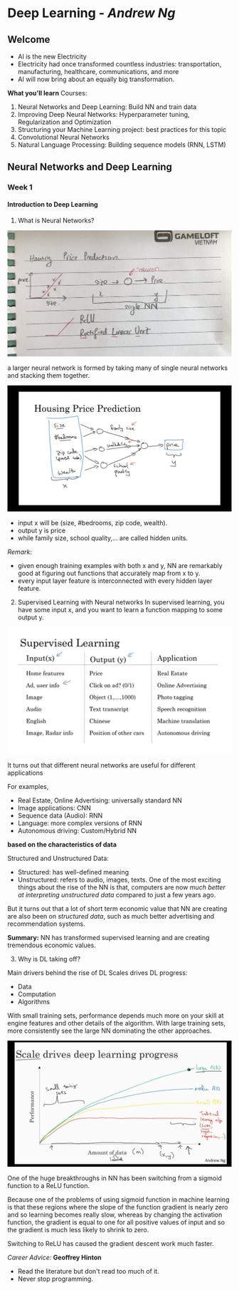 # Deep Learning - _Andrew Ng_

## Welcome

- AI is the new Electricity
- Electricity had once transformed countless industries: transportation, manufacturing, healthcare, communications, and more
- AI will now bring about an equally big transformation.

__What you'll learn__
Courses:
1. Neural Networks and Deep Learning: Build NN and train data
2. Improving Deep Neural Networks: Hyperparameter tuning, Regularization and Optimization
3. Structuring your Machine Learning project: best practices for this topic
4. Convolutional Neural Networks
5. Natural Language Processing: Building sequence models (RNN, LSTM)


## Neural Networks and Deep Learning

### Week 1

#### Introduction to Deep Learning

1. What is Neural Networks?

![Example 1](./images/Single-NN.jpg)

a larger neural network is formed by taking many of single neural networks and stacking them together.

![Example 2](./images/Example-2.png)

- input x will be (size, #bedrooms, zip code, wealth).
- output y is price
- while family size, school quality,... are called hidden units.

_Remark_:
  - given enough training examples with both x and y, NN are remarkably good at figuring out functions that accurately map from x to y.
  - every input layer feature is interconnected with every hidden layer feature.

2. Supervised Learning with Neural networks
In supervised learning, you have some input x, and you want to learn a function mapping to some output y.

![Supervised Learning](./images/Example-Supervised-1.png)

It turns out that different neural networks are useful for different applications

For examples,
- Real Estate, Online Advertising: universally standard NN
- Image applications: CNN
- Sequence data (Audio): RNN
- Language: more complex versions of RNN
- Autonomous driving: Custom/Hybrid NN

__based on the characteristics of data__

Structured and Unstructured Data:
- Structured: has well-defined meaning
- Unstructured: refers to audio, images, texts.
One of the most exciting things about the rise of the NN is that, computers are now _much better at interpreting unstructured data_ compared to just a few years ago.

But it turns out that a lot of short term economic value that NN are creating are also been on _structured data_, such as much better advertising and recommendation systems.

__Summary:__ NN has transformed supervised learning and are creating tremendous economic values.

3. Why is DL taking off?

Main drivers behind the rise of DL
Scales drives DL progress:
  - Data
  - Computation
  - Algorithms

With small training sets, performance depends much more on your skill at engine features and other details of the algorithm.
With large training sets, more consistently see the large NN dominating the other approaches.

![Drivers of NN](./images/Drivers-of-NN.png)

One of the huge breakthroughs in NN has been switching from a sigmoid function to a ReLU function.

Because one of the problems of using sigmoid function in machine learning is that these regions where the slope of the function gradient is nearly zero and so learning becomes really slow, whereas by changing the activation function, the gradient is equal to one for all positive values of input and so the gradient is much less likely to shrink to zero.

Switching to ReLU has caused the gradient descent work much faster.

_Career Advice:_ __Geoffrey Hinton__
- Read the literature but don't read too much of it.
- Never stop programming.
